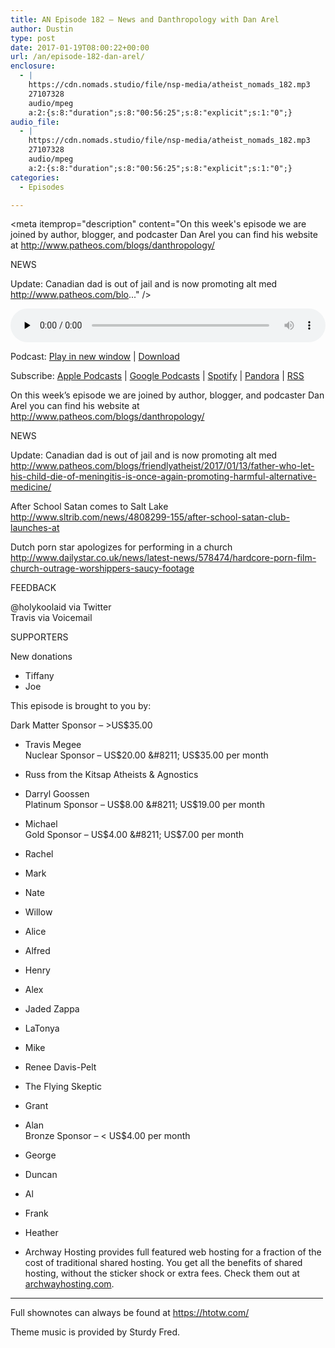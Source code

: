 ```yaml
---
title: AN Episode 182 – News and Danthropology with Dan Arel
author: Dustin
type: post
date: 2017-01-19T08:00:22+00:00
url: /an/episode-182-dan-arel/
enclosure:
  - |
    https://cdn.nomads.studio/file/nsp-media/atheist_nomads_182.mp3
    27107328
    audio/mpeg
    a:2:{s:8:"duration";s:8:"00:56:25";s:8:"explicit";s:1:"0";}
audio_file:
  - |
    https://cdn.nomads.studio/file/nsp-media/atheist_nomads_182.mp3
    27107328
    audio/mpeg
    a:2:{s:8:"duration";s:8:"00:56:25";s:8:"explicit";s:1:"0";}
categories:
  - Episodes

---
```

<div itemscope itemtype="http://schema.org/AudioObject">
  <meta itemprop="name" content=" episode 182 &#8211; News and Danthropology with Dan Arel" />
  
  <meta itemprop="uploadDate" content="2017-01-19T01:00:22-07:00" />
  
  <meta itemprop="encodingFormat" content="audio/mpeg" />
  
  <meta itemprop="duration" content="PT56M25S" />
  
  <meta itemprop="description" content="On this week's episode we are joined by author, blogger, and podcaster Dan Arel you can find his website at http://www.patheos.com/blogs/danthropology/

NEWS

Update: Canadian dad is out of jail and is now promoting alt med
http://www.patheos.com/blo..." />
  
  <meta itemprop="contentUrl" content="https://dts.podtrac.com/redirect.mp3/cdn.nomads.studio/file/nsp-media/atheist_nomads_182.mp3" />
  
  <meta itemprop="contentSize" content="25.9" />
  </p> 
  
  <div class="powerpress_player" id="powerpress_player_8444">
    <audio class="wp-audio-shortcode" id="audio-1450-188" preload="none" style="width: 100%;" controls="controls"><source type="audio/mpeg" src="https://dts.podtrac.com/redirect.mp3/cdn.nomads.studio/file/nsp-media/atheist_nomads_182.mp3?_=188" /><a href="https://dts.podtrac.com/redirect.mp3/cdn.nomads.studio/file/nsp-media/atheist_nomads_182.mp3">https://dts.podtrac.com/redirect.mp3/cdn.nomads.studio/file/nsp-media/atheist_nomads_182.mp3</a></audio>
  </div>
</div>

<p class="powerpress_links powerpress_links_mp3">
  Podcast: <a href="https://dts.podtrac.com/redirect.mp3/cdn.nomads.studio/file/nsp-media/atheist_nomads_182.mp3" class="powerpress_link_pinw" target="_blank" title="Play in new window" onclick="return powerpress_pinw('https://htotw.com/?powerpress_pinw=1450-podcast');" rel="nofollow">Play in new window</a> | <a href="https://dts.podtrac.com/redirect.mp3/cdn.nomads.studio/file/nsp-media/atheist_nomads_182.mp3" class="powerpress_link_d" title="Download" rel="nofollow" download="atheist_nomads_182.mp3">Download</a>
</p>

<p class="powerpress_links powerpress_subscribe_links">
  Subscribe: <a href="https://podcasts.apple.com/us/podcast/humanists-take-on-the-world/id530050098?mt=2&ls=1" class="powerpress_link_subscribe powerpress_link_subscribe_itunes" target="_blank" title="Subscribe on Apple Podcasts" rel="nofollow">Apple Podcasts</a> | <a href="https://www.google.com/podcasts?feed=aHR0cDovL2F0aGVpc3Rub21hZHMubGlic3luLmNvbS9yc3M%3D" class="powerpress_link_subscribe powerpress_link_subscribe_googleplay" target="_blank" title="Subscribe on Google Podcasts" rel="nofollow">Google Podcasts</a> | <a href="https://open.spotify.com/show/3LzK2xZGike6Tc1GEMtMbr?si=LieN9SNuTpq96smuaUsH8A" class="powerpress_link_subscribe powerpress_link_subscribe_spotify" target="_blank" title="Subscribe on Spotify" rel="nofollow">Spotify</a> | <a href="https://www.pandora.com/podcast/atheist-nomads/PC:10122?corr=62071012&part=ug" class="powerpress_link_subscribe powerpress_link_subscribe_pandora" target="_blank" title="Subscribe on Pandora" rel="nofollow">Pandora</a> | <a href="https://htotw.com/feed/podcast/" class="powerpress_link_subscribe powerpress_link_subscribe_rss" target="_blank" title="Subscribe via RSS" rel="nofollow">RSS</a>
</p>

On this week&#8217;s episode we are joined by author, blogger, and podcaster Dan Arel you can find his website at <a href="http://www.patheos.com/blogs/danthropology/" target="_blank" rel="noopener">http://www.patheos.com/blogs/danthropology/</a>

NEWS

Update: Canadian dad is out of jail and is now promoting alt med  
<a href="http://www.patheos.com/blogs/friendlyatheist/2017/01/13/father-who-let-his-child-die-of-meningitis-is-once-again-promoting-harmful-alternative-medicine/" target="_blank" rel="noopener">http://www.patheos.com/blogs/friendlyatheist/2017/01/13/father-who-let-his-child-die-of-meningitis-is-once-again-promoting-harmful-alternative-medicine/</a>

After School Satan comes to Salt Lake  
<a href="http://www.sltrib.com/news/4808299-155/after-school-satan-club-launches-at" target="_blank" rel="noopener">http://www.sltrib.com/news/4808299-155/after-school-satan-club-launches-at</a>

Dutch porn star apologizes for performing in a church  
<a href="http://www.dailystar.co.uk/news/latest-news/578474/hardcore-porn-film-church-outrage-worshippers-saucy-footage" target="_blank" rel="noopener">http://www.dailystar.co.uk/news/latest-news/578474/hardcore-porn-film-church-outrage-worshippers-saucy-footage</a>

FEEDBACK

@holykoolaid via Twitter  
Travis via Voicemail

SUPPORTERS

New donations  
* Tiffany  
* Joe

This episode is brought to you by:

Dark Matter Sponsor &#8211; >US$35.00  
* Travis Megee  
Nuclear Sponsor &#8211; US$20.00 &#8211; US$35.00 per month  
* Russ from the Kitsap Atheists & Agnostics  
* Darryl Goossen  
Platinum Sponsor &#8211; US$8.00 &#8211; US$19.00 per month  
* Michael  
Gold Sponsor &#8211; US$4.00 &#8211; US$7.00 per month  
* Rachel  
* Mark  
* Nate  
* Willow  
* Alice  
* Alfred  
* Henry  
* Alex  
* Jaded Zappa  
* LaTonya  
* Mike  
* Renee Davis-Pelt  
* The Flying Skeptic  
* Grant  
* Alan  
Bronze Sponsor &#8211; < US$4.00 per month  
* George  
* Duncan  
* Al  
* Frank  
* Heather

* Archway Hosting provides full featured web hosting for a fraction of the cost of traditional shared hosting. You get all the benefits of shared hosting, without the sticker shock or extra fees. Check them out at <a href="http://archwayhosting.com/" target="_blank" rel="noopener">archwayhosting.com</a>.

<hr width="500" />

Full shownotes can always be found at <https://htotw.com/>  

Theme music is provided by Sturdy Fred.